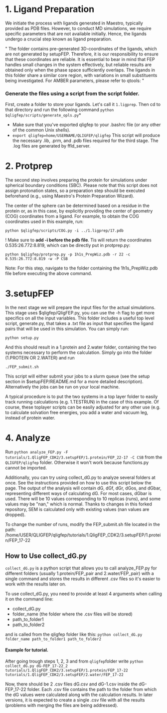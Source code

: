 # 1. Ligand Preparation

We initiate the process with ligands generated in Maestro, typically provided as PDB files. However, to conduct MD simulations, we require specific parameters that are not available initially. Hence, the ligands undergo a crucial step known as ligand preparation.

"
The folder contains pre-generated 3D-coordinates of the ligands, which are not generated by setupFEP. Therefore, it is our responsibility to ensure that these coordinates are reliable. It is essential to bear in mind that FEP handles small changes in the system effectively, but reliable results are obtained only when the phase space sufficiently overlaps. The ligands in this folder share a similar core region, with variations in small substituents being investigated. For AMBER parameters, please refer to qtools:
"

### Generate the files using a script from the script folder. 
First, create a folder to store your ligands. Let's call it `1.ligprep`. Then cd to that directory and run the following command
`python $qligfep/scripts/generate_opls.py`*
  * Make sure that you've exported qligfep to your .bashrc file (or any other of the common Unix shells).
  * `export qligfep=home/USERNAME/QLIGFEP/qligfep`
This script will produce the necessary .lib, .prm, and .pdb files required for the third stage. The .log files are generated by ffld_server.

# 2. Protprep
The second step involves preparing the protein for simulations under spherical boundary conditions (SBC). Please note that this script does not assign protonation states, so a preparation step should be executed beforehand (e.g., using Maestro's Protein Preparation Wizard).

The center of the sphere can be determined based on a residue in the protein or, as in this case, by explicitly providing the center of geometry (COG) coordinates from a ligand. For example, to obtain the COG coordinates used in this example, run:

`python $qligfep/scripts/COG.py -i ../1.ligprep/17.pdb`

! Make sure to **add -i before the pdb file**. Tis will return the coordinates 0.535:26.772:8.819, which can be directly put in protprep.py:

`python $qligfep/protprep.py -p 1h1s_PrepWiz.pdb -r 22 -c 0.535:26.772:8.819 -w -P CSB`

Note: For this step, navigate to the folder containing the 1h1s_PrepWiz.pdb file before executing the above command.


# 3.setupFEP

In the next stage we will prepare the input files for the actual simulations. This stage uses $qligfep/QligFEP.py, you can use the -h flag to get more specifics on all the input variables. This folder includes a useful top level script, generate.py, that takes a .txt file as input that specifies the ligand pairs that will be used in this simulation. You can simply run:

`python setup.py`

And this should result in a 1.protein and 2.water folder, containing the two systems necessary to perform the calculation. Simply go into the folder (1.PROTEIN OR 2.WATER) and run

`./FEP_submit.sh`

This script will either submit your jobs to a slurm queue (see the setup section in $setupFEP/README.md for a more detailed description). Alternatively the jobs can be run on your local machine.

A typical procedure is to put the two systems in a top layer folder to easily track running calculations (e.g. 1.TESTRUN) in the case of this example. Of course, these toplayer scripts can be easily adjusted for any other use (e.g. to calculate solvation free energies, you add a water and vacuum leg, instead of protein water.


# 4. Analyze

Run `python analyze_FEP.py -F tutorials/1.QligFEP_CDK2/3.setupFEP/1.protein/FEP_22-17 -C CSB` from the `QLIGFEP/qligfep` folder. 
Otherwise it won't work because functions.py cannot be imported. 

Additionally, you can try using collect_dG.py to analyze several folders at once. See the instructions provided on how to use this script below the page. The output of the analysis will contain dG, dGf, dGr, dGos, and dGbar, representing different ways of calculating dG. For most cases, dGbar is used. There will be 10 values corresponding to 10 replicas (runs), and some values may be "nan," which is normal. Thanks to changes in this forked repository, SEM is calculated only with existing values (nan values are dropped).

To change the number of runs, modify the FEP_submit.sh file located in the path: /home/USER/QLIGFEP/qligfep/tutorials/1.QligFEP_CDK2/3.setupFEP/1.protein/FEP_17-22


## How to Use collect_dG.py

`collect_dG.py` is a python script that allows you to call analyze_FEP.py for different folders (usually 1.protein/FEP_pair and 2.water/FEP_pair) with a single command  and stores the results in different .csv files so it's easier to work with the results later on.

To use collect_dG.py, you need to provide at least 4 arguments when calling it on the command line:
- collect_dG.py
- folder_name (the folder where the .csv files will be stored)
- path_to_folder1
- path_to_folder2

and is called from the qligfep folder like this: `python collect_dG.py folder_name path_to_folder1 path_to_folder2`

#### Example for tutorial.
After going trough steps 1, 2, 3 and from `qligfep`folder write
`python collect_dG.py dG-FEP_17-22_2 tutorials/1.QligFEP_CDK2/3.setupFEP/1.protein/FEP_17-22 tutorials/1.QligFEP_CDK2/3.setupFEP/2.water/FEP_17-22`

Now, there should be 2 .csv files dG.csv and dG-1.csv inside the dG-FEP_17-22 folder. Each .csv file contains the path to the folder from which the dG values were calculated along with the calculation results. In later versions, it is expected to create a single .csv file with all the results (problems with merging the files are being addressed).

